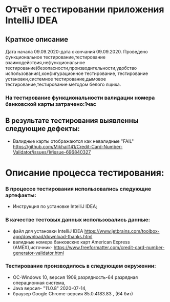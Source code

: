 # Отчёт о тестировании приложения  IntelliJ IDEA 
## Краткое описание
Дата начала 09.09.2020-дата окончания 09.09.2020.
Проведено функциональное тестирование,тестирование взаимодействия,нефункциональное тестирование(безопасности,производительности,удобство использования),конфигурационное тестирование, тестирование установки,системное тестирование,дымовое тестирование,тестирование методом белого ящика.
### На тестирование функциональности валидации номера банковской карты  затрачено:1час
## В результате тестирования выявленны следующие дефекты:
* Валидные карты отображаются как невалидные "FAIL" https://github.com/Mikhail141/Credit-Card-Number-Validator/issues/1#issue-696840327
# Описание процесса тестирования:
### В процессе тестирования использовались следующие артефакты:
* Инструкция по установке IntelliJ IDEA;
### В качестве тестовых данных использовались данные:
* файл для установки IntelliJ IDEA   https://www.jetbrains.com/toolbox-app/download/download-thanks.html
* валидные номера банковских карт American Express (AMEX),источник- https://www.freeformatter.com/credit-card-number-generator-validator.html

### Тестирование производилось в следующем окружении:
 * OC-Windows 10, версия 1909,разрядность-64 разрядная операционная система,
 * Java версия- "11.0.8" 2020-07-14,
  * браузер Google Chrome-версия 85.0.4183.83 , (64 бит)
